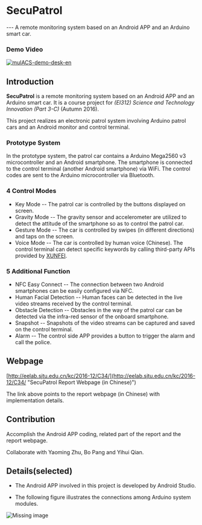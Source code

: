 # SecuPatrol
--- A remote monitoring system based on an Android APP and an Arduino smart car. 

### Demo Video

[![mulACS-demo-desk-en](http://img.youtube.com/vi/5D_G2qRYl18/0.jpg)](http://www.youtube.com/watch?v=5D_G2qRYl18)

## Introduction
**SecuPatrol** is a remote monitoring system based on an Android APP and an Arduino smart car.
It is a course project for *(EI312) Science and Technology Innovation (Part 3-C)* (Autumn 2016). 


This project realizes an electronic patrol system involving Arduino patrol cars and an Android monitor and control terminal. 

### Prototype System

In the prototype system, the patrol car contains a Arduino Mega2560 v3 microcontroller and an Android smartphone. 
The smartphone is connected to the control terminal (another Android smartphone) via WiFi.
The control codes are sent to the Arduino microcontroller via Bluetooth.

### 4 Control Modes
* Key Mode -- The patrol car is controlled by the buttons displayed on screen.
* Gravity Mode -- The gravity sensor and accelerometer are utilized to detect the attitude of the smartphone so as to control the patrol car.
* Gesture Mode -- The car is controlled by swipes (in different directions) and taps on the screen.
* Voice Mode -- The car is controlled by human voice (Chinese). The control terminal can detect specific keywords by calling third-party APIs provided by [XUNFEI](http://www.xfyun.cn/sdk/dispatcher/).


### 5 Additional Function
* NFC Easy Connect -- The connection between two Android smartphones can be easily configured via NFC.
* Human Facial Detection -- Human faces can be detected in the live video streams received by the control terminal.
* Obstacle Detection -- Obstacles in the way of the patrol car can be detected via the infra-red sensor of the onboard smartphone.
* Snapshot -- Snapshots of the video streams can be captured and saved on the control terminal.
* Alarm -- The control side APP provides a button to trigger the alarm and call the police.



## Webpage

[http://eelab.sjtu.edu.cn/kc/2016-12/C34/](http://eelab.sjtu.edu.cn/kc/2016-12/C34/ "SecuPatrol Report Webpage (in Chinese)")

The link above points to the report webpage (in Chinese) with implementation details. 


## Contribution
Accomplish the Android APP coding, related part of the report and the report webpage.

Collaborate with Yaoming Zhu, Bo Pang and Yihui Qian.

## Details(selected)

* The Android APP involved in this project is developed by Android Studio.

* The following figure illustrates the connections among Arduino system modules.

![Missing image](https://wmbao.github.io/SecuPatrol/images/6.png)



